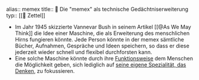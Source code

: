 alias:: memex
title:: 📗 Die "memex" als technische Gedächtniserweiterung
typ:: [[📗 Zettel]]

- Im Jahr 1945 skizzierte Vannevar Bush in seinem Artikel [[@As We May Think]] die Idee einer Maschine, die als Erweiterung des menschlichen Hirns fungieren könnte. Jede Person könnte in der memex sämtliche Bücher, Aufnahmen, Gespräche und Ideen speichern, so dass er diese jederzeit wieder schnell und flexibel durchforsten kann.
- Eine solche Maschine könnte durch ihre [Funktionsweise](((611278af-2208-41fe-8ec8-25cec1e5f7a9))) dem Menschen die Möglichkeit geben, sich lediglich auf [seine eigene Spezialität, das Denken](((6113c7f9-56e3-4c86-97d2-ec94570cc065))), zu fokussieren.